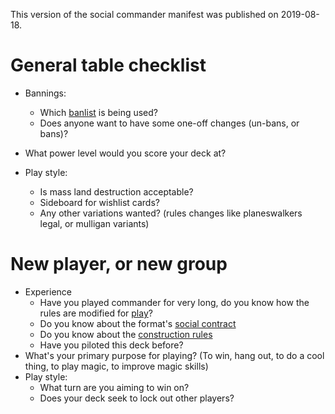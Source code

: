 This version of the social commander manifest was published on 2019-08-18.

General table checklist
====

- Bannings:

    - Which [banlist](format/bans.md) is being used?
    - Does anyone want to have some one-off changes (un-bans, or bans)?

- What power level would you score your deck at?
- Play style:
    - Is mass land destruction acceptable?
    - Sideboard for wishlist cards?
    - Any other variations wanted? (rules changes like planeswalkers legal, or mulligan variants)

New player, or new group
====

- Experience
    - Have you played commander for very long, do you know how the rules are modified for [play](format/rules.md)?
    - Do you know about the format's [social contract](format/philosophy.md)
    - Do you know about the [construction rules](format/construction_rules.md)
    - Have you piloted this deck before?
- What's your primary purpose for playing? (To win, hang out, to do a cool
  thing, to play magic, to improve magic skills)
- Play style:
    - What turn are you aiming to win on?
    - Does your deck seek to lock out other players?
